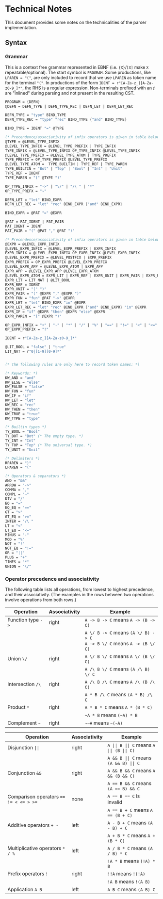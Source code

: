 # Technical Notes

This document provides some notes on the technicalities of the parser
implementation.

## Syntax

### Grammar

This is a context free grammar represented in EBNF (i.e. `{X}`/`[X]` make `X`
repeatable/optional). The start symbol is `PROGRAM`. Some productions, like
`LPAREN = "("`, are only included to record that we use `LPAREN` as token name
for the terminal `"("`. In productions of the form
`IDENT = r"[A-Za-z_][A-Za-z0-9_]*"`, the RHS is a regular expression.
Non-terminals prefixed with an `@` are "inlined" during parsing and not present
in the resulting CST.

```fsharp
PROGRAM = {DEFN}
@DEFN = DEFN_TYPE | DEFN_TYPE_REC | DEFN_LET | DEFN_LET_REC

DEFN_TYPE = "type" BIND_TYPE
DEFN_TYPE_REC = "type" "rec" BIND_TYPE {"and" BIND_TYPE}

BIND_TYPE = IDENT "=" @TYPE

(* Precendence/associativity of infix operators is given in table below. *)
@TYPE = @LEVEL_TYPE_INFIX
@LEVEL_TYPE_INFIX = @LEVEL_TYPE_PREFIX | TYPE_INFIX
TYPE_INFIX = @LEVEL_TYPE_INFIX OP_TYPE_INFIX @LEVEL_TYPE_INFIX
@LEVEL_TYPE_PREFIX = @LEVEL_TYPE_ATOM | TYPE_PREFIX
TYPE_PREFIX = OP_TYPE_PREFIX @LEVEL_TYPE_PREFIX
@LEVEL_TYPE_ATOM =  TYPE_BUILTIN | TYPE_REF | TYPE_PAREN
TYPE_BUILTIN = "Bot" | "Top" | "Bool" | "Int" | "Unit"
TYPE_REF = IDENT
TYPE_PAREN = "(" @TYPE ")"

OP_TYPE_INFIX = "->" | "\/" | "/\ " | "*"
OP_TYPE_PREFX = "~"

DEFN_LET = "let" BIND_EXPR
DEFN_LET_REC = "let" "rec" BIND_EXPR {"and" BIND_EXPR}

BIND_EXPR = @PAT "=" @EXPR

@PAT = PAT_IDENT | PAT_PAIR
PAT_IDENT = IDENT
PAT_PAIR = "(" @PAT "," @PAT ")"

(* Precendence/associativity of infix operators is given in table below. *)
@EXPR = @LEVEL_EXPR_INFIX
@LEVEL_EXPR_INFIX = @LEVEL_EXPR_PREFIX | EXPR_INFIX
EXPR_INFIX = @LEVEL_EXPR_INFIX OP_EXPR_INFIX @LEVEL_EXPR_INFIX
@LEVEL_EXPR_PREFIX = @LEVEL_POSTFIX | EXPR_PREFIX
EXPR_PREFIX = OP_EXPR_PREFIX @LEVEL_EXPR_PREFIX
@LEVEL_EXPR_APP = @LEVEL_EXPR_ATOM | EXPR_APP
EXPR_APP = @LEVEL_EXPR_APP @LEVEL_EXPR_ATOM
@LEVEL_EXPR_ATOM = EXPR_LIT | EXPR_REF | EXPR_UNIT | EXPR_PAIR | EXPR_FUN | EXPR_LET | EXPR_LET_REC | EXPR_IF | EXPR_PAREN
EXPR_LIT = LIT_NAT | @LIT_BOOL
EXPR_REF = IDENT
EXPR_UNIT = "(" ")"
EXPR_PAIR = "(" @EXPR "," @EXPR ")"
EXPR_FUN = "fun" @PAT "->" @EXPR
EXPR_LET = "let" BIND_EXPR "in" @EXPR
EXPR_LET_REC = "let" "rec" BIND_EXPR {"and" BIND_EXPR} "in" @EXPR
EXPR_IF = "if" @EXPR "then" @EXPR "else" @EXPR
EXPR_PAREN = "(" @EXPR ")"

OP_EXPR_INFIX = "+" | "-" | "*" | "/" | "%" | "==" | "!=" | "<" | "<=" | ">" | ">=" | "&&" | "||"
OP_EXPR_PREFIX = "!"

IDENT = r"[A-Za-z_][A-Za-z0-9_]*"

@LIT_BOOL = "false" | "true"
LIT_NAT = r"0|[1-9][0-9]*"


(* The following rules are only here to record token names: *)

(* Keywords: *)
KW_AND = "and"
KW_ELSE = "else"
KW_FALSE = "false"
KW_FUN = "fun"
KW_IF = "if"
KW_LET = "let"
KW_REC = "rec"
KW_THEN = "then"
KW_TRUE = "true"
KW_TYPE = "type"

(* Builtin types *)
TY_BOOL = "Bool"
TY_BOT = "Bot" (* The empty type. *)
TY_INT = "Int"
TY_TOP = "Top" (* The universal type. *)
TY_UNIT = "Unit"

(* Delimiters *)
RPAREN = ")"
LPAREN = "("

(* Operators & separators *)
AND = "&&"
ARROW = "->"
COMMA = ","
COMPL = "~"
DIV = "/"
EQ = "="
EQ_EQ = "=="
GT = ">"
GT_EQ = ">="
INTER = "/\ "
LT = "<"
LT_EQ = "<="
MINUS = "-"
MOD = "%"
NOT = "!"
NOT_EQ = "!="
OR = "||"
PLUS = "+"
TIMES = "*"
UNION = "\/"
```

### Operator precedence and associativity

The following table lists all operations, from lowest to highest precedence, and
their associativity. (The examples in the rows between two operations involve operations from both rows.)

<table>
    <thead>
        <th>Operation</th>
        <th>Associativity</th>
        <th>Example</th>
    </thead>
    <tbody>
        <tr>
            <td>Function type <code>-></code></td>
            <td>right</td>
            <td><code>A -> B -> C</code> means <code>A -> (B -> C)</code></td>
        </tr>
        <tr>
            <td></td>
            <td></td>
            <td>
                <code>A \/ B -> C</code> means <code>(A \/ B) -> C</code><br/>
                <code>A -> B \/ C</code> means <code>A -> (B \/ C)</code>
            </td>
        </tr>
        <tr>
            <td>Union <code>\/</code></td>
            <td>right</td>
            <td><code>A \/ B \/ C</code> means <code>A \/ (B \/ C)</code></td>
        </tr>
        <tr>
            <td></td>
            <td></td>
            <td><code>A /\ B \/ C</code> means <code>(A /\ B) \/ C</code></td>
        </tr>
        <tr>
            <td>Intersection <code>/\</code></td>
            <td>right</td>
            <td><code>A /\ B /\ C</code> means <code>A /\ (B /\ C)</code></td>
        </tr>
        <tr>
            <td></td>
            <td></td>
            <td><code>A * B /\ C</code> means <code>(A * B) /\ C</code></td>
        </tr>
        <tr>
            <td>Product <code>*</code></td>
            <td>right</td>
            <td><code>A * B * C</code> means <code>A * (B * C)</code></td>
        </tr>
        <tr>
            <td></td>
            <td></td>
            <td><code>~A * B</code> means <code>(~A) * B</code></td>
        </tr>
        <tr>
            <td>Complement <code>~</code></td>
            <td>right</td>
            <td><code>~~A</code> means <code>~(~A)</code></td>
        </tr>
    </tbody>
</table>

<table>
    <thead>
        <th>Operation</th>
        <th>Associativity</th>
        <th>Example</th>
    </thead>
    <tbody>
        <tr>
            <td>Disjunction <code>||</code></td>
            <td>right</td>
            <td><code>A || B || C</code> means <code>A || (B || C)</code></td>
        </tr>
        <tr>
            <td></td>
            <td></td>
            <td><code>A && B || C</code> means <code>(A && B) || C</code></td>
        </tr>
        <tr>
            <td>Conjunction <code>&&</code></td>
            <td>right</td>
            <td><code>A && B && C</code> means <code>A && (B && C)</code></td>
        </tr>
        <tr>
            <td></td>
            <td></td>
            <td><code>A == B && C</code> means <code>(A == B) && C</code></td>
        </tr>
        <tr>
            <td>Comparison operators <code>== != < <= > >=</code></td>
            <td>none</td>
            <td><code>A == B == C</code> is invalid</td>
        </tr>
        <tr>
            <td></td>
            <td></td>
            <td><code>A == B + C</code> means <code>A == (B + C)</code></td>
        </tr>
        <tr>
            <td>Additive operators <code>+ -</code></td>
            <td>left</td>
            <td><code>A - B + C</code> means <code>(A - B) + C</code></td>
        </tr>
        <tr>
            <td></td>
            <td></td>
            <td><code>A + B * C</code> means <code>A + (B * C)</code></td>
        </tr>
        <tr>
            <td>Multiplicative operators <code>* / %</code></td>
            <td>left</td>
            <td><code>A / B * C</code> means <code>(A / B) * C</code></td>
        </tr>
        <tr>
            <td></td>
            <td></td>
            <td><code>!A * B</code> means <code>(!A) * B</code></td>
        </tr>
        <tr>
            <td>Prefix operators <code>!</code></td>
            <td>right</td>
            <td><code>!!A</code> means <code>!(!A)</code></td>
        </tr>
        <tr>
            <td></td>
            <td></td>
            <td><code>!A B</code> means <code>!(A B)</code></td>
        </tr>
        <tr>
            <td>Application <code>A B</code></td>
            <td>left</td>
            <td><code>A B C</code> means <code>(A B) C</code></td>
        </tr>
    </tbody>
</table>
